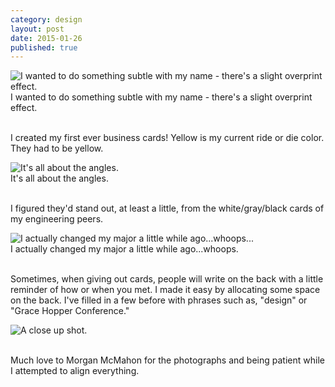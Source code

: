 ```yaml
---
category: design
layout: post
date: 2015-01-26
published: true
---
```


<div class = "post-image">
<image height="auto" alt ="I wanted to do something subtle with my name - there's a slight overprint effect." src= "/images/bizcards/flat-small.png"/> <br/>
I wanted to do something subtle with my name - there's a slight overprint effect.
</div>
<br/>


I created my first ever business cards! 
Yellow is my current ride or die color. They had to be yellow.

<div class = "post-image">
<image height="auto" alt ="It's all about the angles." src= "/images/bizcards/diag-small.png"/> <br/>
It's all about the angles.
</div>
<br/>

I figured they'd stand out, at least a little, from the white/gray/black cards of my engineering peers.

<div class = "post-image">
<image height="auto" alt ="I actually changed my major a little while ago...whoops..." src= "/images/bizcards/flat-2-small.png"/> <br/>
I actually changed my major a little while ago...whoops.
</div>
<br/>

Sometimes, when giving out cards, people will write on the back with a little reminder of how or when you met. I made it easy by allocating some space on the back. I've filled in a few before with phrases such as, "design" or "Grace Hopper Conference."

<div class = "post-image">
<image height="auto" alt ="A close up shot." src= "/images/bizcards/thumb-small.png"/> <br/>
</div>
<br/>

Much love to Morgan McMahon for the photographs and being patient while I attempted to align everything.